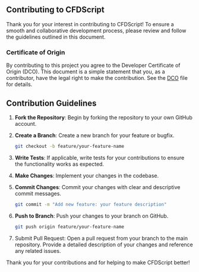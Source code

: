 ## Contributing to CFDScript

Thank you for your interest in contributing to CFDScript! To ensure a smooth and collaborative development process, please review and follow the guidelines outlined in this document.

### Certificate of Origin
 
By contributing to this project you agree to the Developer Certificate of
Origin (DCO). This document is a simple statement that you, as a contributor, 
have the legal right to make the contribution. See the [DCO](DCO) file for details.

## Contribution Guidelines

1. **Fork the Repository**: Begin by forking the repository to your own GitHub account.

2. **Create a Branch**: Create a new branch for your feature or bugfix.
   ```bash
   git checkout -b feature/your-feature-name

3. **Write Tests**: If applicable, write tests for your contributions to ensure the functionality works as expected.

4. **Make Changes**: Implement your changes in the codebase.

5. **Commit Changes**: Commit your changes with clear and descriptive commit messages.
   ```bash
   git commit -m "Add new feature: your feature description"

6. **Push to Branch**: Push your changes to your branch on GitHub.
   ```bash
   git push origin feature/your-feature-name

7. Submit Pull Request: Open a pull request from your branch to the main repository. Provide a detailed description of your changes and reference any related issues.

Thank you for your contributions and for helping to make CFDScript better!
